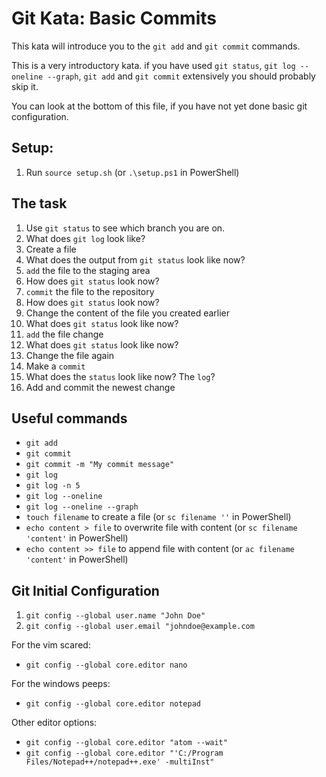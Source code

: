 # Git Kata: Basic Commits
This kata will introduce you to the `git add` and `git commit` commands.

This is a very introductory kata. if you have used `git status`, `git log --oneline --graph`, `git add` and `git commit` extensively you should probably skip it.

You can look at the bottom of this file, if you have not yet done basic git configuration.

## Setup:

1. Run `source setup.sh` (or `.\setup.ps1` in PowerShell)

## The task

1. Use `git status` to see which branch you are on.
2. What does `git log` look like?
3. Create a file
4. What does the output from `git status` look like now?
5. `add` the file to the staging area
6. How does `git status` look now?
7. `commit` the file to the repository
8. How does `git status` look now?
9. Change the content of the file you created earlier
10. What does `git status` look like now?
11. `add` the file change
12. What does `git status` look like now?
13. Change the file again
14. Make a `commit`
15. What does the `status` look like now? The `log`?
16. Add and commit the newest change

## Useful commands
- `git add`
- `git commit`
- `git commit -m "My commit message"`
- `git log`
- `git log -n 5`
- `git log --oneline`
- `git log --oneline --graph`
- `touch filename` to create a file (or `sc filename ''` in PowerShell)
- `echo content > file` to overwrite file with content (or `sc filename 'content'` in PowerShell)
- `echo content >> file` to append file with content (or `ac filename 'content'` in PowerShell)


## Git Initial Configuration
1. `git config --global user.name "John Doe"`
1. `git config --global user.email "johndoe@example.com`

For the vim scared:
- `git config --global core.editor nano`

For the windows peeps:
- `git config --global core.editor notepad`

Other editor options:
- `git config --global core.editor "atom --wait"`
- `git config --global core.editor "'C:/Program Files/Notepad++/notepad++.exe' -multiInst"`
